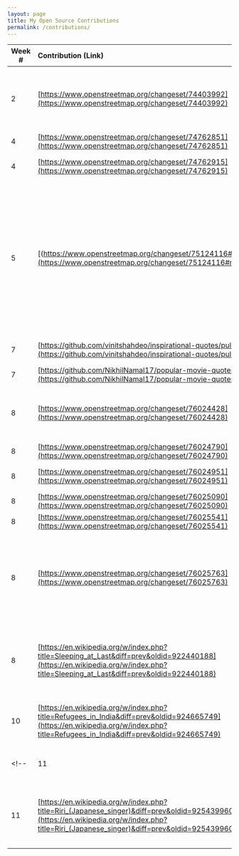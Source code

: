 ```yaml
---
layout: page
title: My Open Source Contributions
permalink: /contributions/
---
```


<!--
Type of the contribution should be "Wikipedia edit", "OpenStreet Map feature", "Project Documentation", "Project Code", "Blog Edit", etc.

The description should include a brief summary of what you did.

Replace the first row below with your contribution.

-->





| Week #   | Contribution (Link)  | Type  | Description |
|---|:---|:---|:---|
|  2   | [https://www.openstreetmap.org/changeset/74403992](https://www.openstreetmap.org/changeset/74403992) | OpenStreet Map feature | I removed a restaurant, added a supermarket and added a details for a bus stop   |
|  4  |  [https://www.openstreetmap.org/changeset/74762851](https://www.openstreetmap.org/changeset/74762851)   |  OpenStreet Map feature   |  Added Winery  |
|  4  |  [https://www.openstreetmap.org/changeset/74762915](https://www.openstreetmap.org/changeset/74762915)   |   OpenStreet Map feature  |   Added Fast Food Restaurant   |
|  5  |  [(https://www.openstreetmap.org/changeset/75124116#map=19/40.81042/-73.95243](https://www.openstreetmap.org/changeset/75124116#map=19/40.81042/-73.95243)  |   OpenStreet Map feature  |  I noticed that the local CVS in my neighborhood was missing. So I deleted the 4 buildings that were previously there and added CVS. In addition, I included the store hours and payment methods   |
|  7  |  [https://github.com/vinitshahdeo/inspirational-quotes/pull/340](https://github.com/vinitshahdeo/inspirational-quotes/pull/340)   |  HacktoberFest   |  Added Inspiration Quote  |
|  7  |  [https://github.com/NikhilNamal17/popular-movie-quotes/pull/213](https://github.com/NikhilNamal17/popular-movie-quotes/pull/213)   |  HacktoberFest  | Added Movie Quote   |
|  8  |  [https://www.openstreetmap.org/changeset/76024428](https://www.openstreetmap.org/changeset/76024428)   |   OpenStreet Map feature  |  I added a clinic in my area and included the hours of operation  |
|  8  |  [https://www.openstreetmap.org/changeset/76024790](https://www.openstreetmap.org/changeset/76024790)   |   OpenStreet Map feature  |  Added a local Shake Shack  |
|  8  |  [https://www.openstreetmap.org/changeset/76024951](https://www.openstreetmap.org/changeset/76024951)   |   OpenStreet Map feature  |  Added a local Insomnia Cookies  |
|  8  |  [https://www.openstreetmap.org/changeset/76025090](https://www.openstreetmap.org/changeset/76025090)   |   OpenStreet Map feature  |  Added a local Winery  |
|  8  |  [https://www.openstreetmap.org/changeset/76025541](https://www.openstreetmap.org/changeset/76025541)   |   OpenStreet Map feature  |  Added a local restaurant  |
|  8  |  [https://www.openstreetmap.org/changeset/76025763](https://www.openstreetmap.org/changeset/76025763)   |   OpenStreet Map feature  |  The McDonald's in my area recently closed. So I removed the information and downgraded the building |
|  8  |  [https://en.wikipedia.org/w/index.php?title=Sleeping_at_Last&diff=prev&oldid=922440188](https://en.wikipedia.org/w/index.php?title=Sleeping_at_Last&diff=prev&oldid=922440188)   |   Wikipedia  | Modify Sleeping At Last's Discography to include a newly released song |
|  10 |  [https://en.wikipedia.org/w/index.php?title=Refugees_in_India&diff=prev&oldid=924665749](https://en.wikipedia.org/w/index.php?title=Refugees_in_India&diff=prev&oldid=924665749)   |   Wikipedia  | Fixed Spelling + Grammar Issues On Refugees In India Page |
<!-- |  11 |  [https://en.wikipedia.org/w/index.php?title=Concerns_and_controversies_at_the_2020_Summer_Olympics&diff=prev&oldid=925374091](https://en.wikipedia.org/w/index.php?title=Concerns_and_controversies_at_the_2020_Summer_Olympics&diff=prev&oldid=925374091)   |   Wikipedia  | Fixed Spelling Mistakes Issues On The Page "Concerns and Controversies at the 2020 Summer Olympics" |
|  11 |  [https://en.wikipedia.org/w/index.php?title=Riri_(Japanese_singer)&diff=prev&oldid=925439960](https://en.wikipedia.org/w/index.php?title=Riri_(Japanese_singer)&diff=prev&oldid=925439960)   |   Wikipedia  | Added Peak Position + Source On The Page "RiRi (Japanese Singer)" | -->




